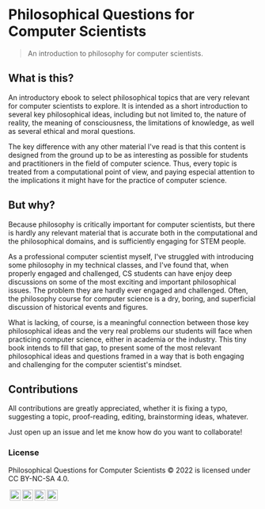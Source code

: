 # Philosophical Questions for Computer Scientists

> An introduction to philosophy for computer scientists.

## What is this?

An introductory ebook to select philosophical topics that are very relevant for computer scientists to explore. It is intended as a short introduction to several key philosophical ideas, including but not limited to, the nature of reality, the meaning of consciousness, the limitations of knowledge, as well as several ethical and moral questions.

The key difference with any other material I've read is that this content is designed from the ground up to be as interesting as possible for students and practitioners in the field of computer science. Thus, every topic is treated from a computational point of view, and paying especial attention to the implications it might have for the practice of computer science.

## But why?

Because philosophy is critically important for computer scientists, but there is hardly any relevant material that is accurate both in the computational and the philosophical domains, and is sufficiently engaging for STEM people.

As a professional computer scientist myself, I've struggled with introducing some philosophy in my technical classes, and I've found that, when properly engaged and challenged, CS students can have enjoy deep discussions on some of the most exciting and important philosophical issues. The problem they are hardly ever engaged and challenged. Often, the philosophy course for computer science is a dry, boring, and superficial discussion of historical events and figures.

What is lacking, of course, is a meaningful connection between those key philosophical ideas and the very real problems our students will face when practicing computer science, either in academia or the industry. This tiny book intends to fill that gap, to present some of the most relevant philosophical ideas and questions framed in a way that is both engaging and challenging for the computer scientist's mindset.

## Contributions

All contributions are greatly appreciated, whether it is fixing a typo, suggesting a topic, proof-reading, editing, brainstorming ideas, whatever.

Just open up an issue and let me know how do you want to collaborate!

### License

Philosophical Questions for Computer Scientists © 2022 is licensed under CC BY-NC-SA 4.0.

<img style="height:22px!important;margin-left:3px;vertical-align:text-bottom;" src="https://mirrors.creativecommons.org/presskit/icons/cc.svg?ref=chooser-v1"><img style="height:22px!important;margin-left:3px;vertical-align:text-bottom;" src="https://mirrors.creativecommons.org/presskit/icons/by.svg?ref=chooser-v1"><img style="height:22px!important;margin-left:3px;vertical-align:text-bottom;" src="https://mirrors.creativecommons.org/presskit/icons/nc.svg?ref=chooser-v1"><img style="height:22px!important;margin-left:3px;vertical-align:text-bottom;" src="https://mirrors.creativecommons.org/presskit/icons/sa.svg?ref=chooser-v1">
